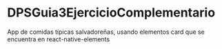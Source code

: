 # DPSGuia3EjercicioComplementario
App de comidas típicas salvadoreñas, usando elementos card que se encuentra en react-native-elements
